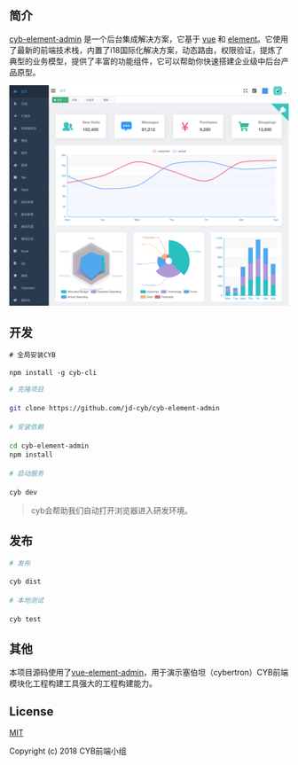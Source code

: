 ## 简介

[cyb-element-admin](https://github.com/jd-cyb/cyb-element-admin) 是一个后台集成解决方案，它基于 [vue](https://github.com/vuejs/vue) 和 [element](https://github.com/ElemeFE/element)。它使用了最新的前端技术栈，内置了i18国际化解决方案，动态路由，权限验证，提炼了典型的业务模型，提供了丰富的功能组件，它可以帮助你快速搭建企业级中后台产品原型。

<div align="center">
  <img src="./demo.png" alt="demo">
</div>

## 开发

```
# 全局安装CYB

npm install -g cyb-cli
```

```bash
# 克隆项目

git clone https://github.com/jd-cyb/cyb-element-admin

# 安装依赖

cd cyb-element-admin
npm install

# 启动服务

cyb dev
```

> cyb会帮助我们自动打开浏览器进入研发环境。

## 发布
```bash
# 发布

cyb dist

# 本地测试

cyb test
```

## 其他

本项目源码使用了[vue-element-admin](http://panjiachen.github.io/vue-element-admin)，用于演示塞伯坦（cybertron）CYB前端模块化工程构建工具强大的工程构建能力。

## License

[MIT](http://opensource.org/licenses/MIT)

Copyright (c) 2018 CYB前端小组
